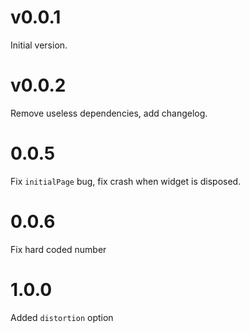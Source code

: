 # v0.0.1

Initial version.

# v0.0.2

Remove useless dependencies, add changelog.

# 0.0.5

Fix `initialPage` bug, fix crash when widget is disposed.

# 0.0.6

Fix hard coded number

# 1.0.0

Added `distortion` option